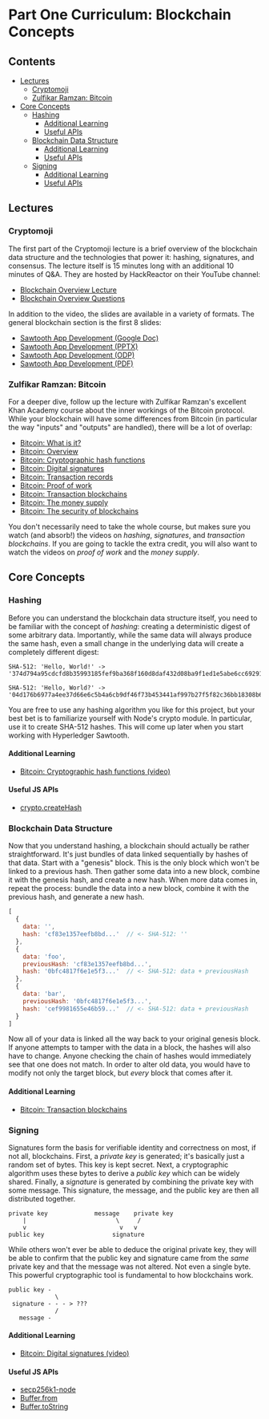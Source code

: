 # Part One Curriculum: Blockchain Concepts

## Contents
- [Lectures](#lectures)
    * [Cryptomoji](#cryptomoji)
    * [Zulfikar Ramzan: Bitcoin](#zulfikar-ramzan-bitcoin)
- [Core Concepts](#core-concepts)
    * [Hashing](#hashing)
        - [Additional Learning](#additional-learning)
        - [Useful APIs](#useful-apis)
    * [Blockchain Data Structure](#blockchain-data-structure)
        - [Additional Learning](#additional-learning1)
        - [Useful APIs](#useful-apis1)
    * [Signing](#signing)
        - [Additional Learning](#additional-learning2)
        - [Useful APIs](#useful-apis2)


## Lectures

### Cryptomoji

The first part of the Cryptomoji lecture is a brief overview of the blockchain
data structure and the technologies that power it: hashing, signatures, and
consensus. The lecture itself is 15 minutes long with an additional 10 minutes
of Q&A. They are hosted by HackReactor on their YouTube channel:

- [Blockchain Overview Lecture](https://youtu.be/YWa1lmFgsOA)
- [Blockchain Overview Questions](https://youtu.be/npGK4i6g41I)

In addition to the video, the slides are available in a variety of formats. The
general blockchain section is the first 8 slides:

- [Sawtooth App Development (Google Doc)](https://docs.google.com/presentation/d/1vRGIli6bgXP0FwdfZG7KrEIGS6apANnSCBk3Sg-5btc/edit?usp=sharing)
- [Sawtooth App Development (PPTX)](../../teaching/slides/sawtooth_app_development.pptx)
- [Sawtooth App Development (ODP)](../../teaching/slides/sawtooth_app_development.odp)
- [Sawtooth App Development (PDF)](../../teaching/slides/sawtooth_app_development.pdf)

### Zulfikar Ramzan: Bitcoin

For a deeper dive, follow up the lecture with Zulfikar Ramzan's excellent Khan
Academy course about the inner workings of the Bitcoin protocol. While your
blockchain will have some differences from Bitcoin (in particular the way
"inputs" and "outputs" are handled), there will be a lot of overlap:
- [Bitcoin: What is it?](https://www.khanacademy.org/economics-finance-domain/core-finance/money-and-banking/bitcoin/v/bitcoin-what-is-it)
- [Bitcoin: Overview](https://www.khanacademy.org/economics-finance-domain/core-finance/money-and-banking/bitcoin/v/bitcoin-overview)
- [Bitcoin: Cryptographic hash functions](https://www.khanacademy.org/economics-finance-domain/core-finance/money-and-banking/bitcoin/v/bitcoin-cryptographic-hash-function)
- [Bitcoin: Digital signatures](https://www.khanacademy.org/economics-finance-domain/core-finance/money-and-banking/bitcoin/v/bitcoin-digital-signatures)
- [Bitcoin: Transaction records](https://www.khanacademy.org/economics-finance-domain/core-finance/money-and-banking/bitcoin/v/bitcoin-transaction-records)
- [Bitcoin: Proof of work](https://www.khanacademy.org/economics-finance-domain/core-finance/money-and-banking/bitcoin/v/bitcoin-proof-of-work)
- [Bitcoin: Transaction blockchains](https://www.khanacademy.org/economics-finance-domain/core-finance/money-and-banking/bitcoin/v/bitcoin-transaction-block-chains)
- [Bitcoin: The money supply](https://www.khanacademy.org/economics-finance-domain/core-finance/money-and-banking/bitcoin/v/bitcoin-the-money-supply)
- [Bitcoin: The security of blockchains](https://www.khanacademy.org/economics-finance-domain/core-finance/money-and-banking/bitcoin/v/bitcoin-security-of-transaction-block-chains)

You don't necessarily need to take the whole course, but makes sure you watch
(and absorb!) the videos on _hashing_, _signatures_, and _transaction
blockchains_. If you are going to tackle the extra credit, you will also want
to watch the videos on _proof of work_ and the _money supply_.


## Core Concepts

### Hashing

Before you can understand the blockchain data structure itself, you need to be
familiar with the concept of _hashing_: creating a deterministic digest of some
arbitrary data. Importantly, while the same data will always produce the same
hash, even a small change in the underlying data will create a completely
different digest:

```
SHA-512: 'Hello, World!' -> '374d794a95cdcfd8b35993185fef9ba368f160d8daf432d08ba9f1ed1e5abe6cc69291e0fa2fe0006a52570ef18c19def4e617c33ce52ef0a6e5fbe318cb0387'

SHA-512: 'Hello, World?' -> '04d176b6977a4ee37d66e6c5b4a6cb9df46f73b453441af997b27f5f82c36bb18308b6ff5d29e4189fa41553e7ae7246db0482c9b78e42cbedc727f2ad639d9f'
```

You are free to use any hashing algorithm you like for this project, but your
best bet is to familiarize yourself with Node's crypto module. In
particular, use it to create SHA-512 hashes. This will come up later when you
start working with Hyperledger Sawtooth.

#### Additional Learning

 - [Bitcoin: Cryptographic hash functions (video)](https://www.khanacademy.org/economics-finance-domain/core-finance/money-and-banking/bitcoin/v/bitcoin-cryptographic-hash-function)

#### Useful JS APIs

 - [crypto.createHash](https://nodejs.org/api/crypto.html#crypto_crypto_createhash_algorithm_options)


### Blockchain Data Structure

Now that you understand hashing, a blockchain should actually be rather
straightforward. It's just bundles of data linked sequentially by hashes of
that data. Start with a "genesis" block. This is the only block which won't be
linked to a previous hash. Then gather some data into a new block, combine it
with the genesis hash, and create a new hash. When more data comes in,
repeat the process: bundle the data into a new block, combine it with the
previous hash, and generate a new hash.

```javascript
[
  {
    data: '',
    hash: 'cf83e1357eefb8bd...'  // <- SHA-512: ''
  },
  {
    data: 'foo',
    previousHash: 'cf83e1357eefb8bd...',
    hash: '0bfc4817f6e1e5f3...'  // <- SHA-512: data + previousHash
  },
  {
    data: 'bar',
    previousHash: '0bfc4817f6e1e5f3...',
    hash: 'cef9981655e46b59...'  // <- SHA-512: data + previousHash
  }
]
```

Now all of your data is linked all the way back to your original genesis block.
If anyone attempts to tamper with the data in a block, the hashes will also
have to change. Anyone checking the chain of hashes would immediately see that
one does not match. In order to alter old data, you would have to modify not
only the target block, but _every_ block that comes after it.

#### Additional Learning

 - [Bitcoin: Transaction blockchains](https://www.khanacademy.org/economics-finance-domain/core-finance/money-and-banking/bitcoin/v/bitcoin-transaction-block-chains)


### Signing

Signatures form the basis for verifiable identity and correctness on most, if
not all, blockchains. First, a _private key_ is generated; it's basically just
a random set of bytes. This key is kept secret. Next, a cryptographic algorithm
uses these bytes to derive a _public key_ which can be widely shared. Finally,
a _signature_ is generated by combining the private key with some message. This
signature, the message, and the public key are then all distributed together.

```
private key             message    private key
    |                         \     /
    v                          v   v
public key                   signature
```

While others won't ever be able to deduce the original private key, they will be
able to confirm that the public key and signature came from the _same_ private
key and that the message was not altered. Not even a single byte. This
powerful cryptographic tool is fundamental to how blockchains work.

```
public key -
             \
 signature - - - > ???
             /
   message -
```

#### Additional Learning

- [Bitcoin: Digital signatures (video)](https://www.khanacademy.org/economics-finance-domain/core-finance/money-and-banking/bitcoin/v/bitcoin-digital-signatures)

#### Useful JS APIs

- [secp256k1-node](https://github.com/cryptocoinjs/secp256k1-node#usage)
- [Buffer.from](https://nodejs.org/api/buffer.html#buffer_class_method_buffer_from_string_encoding)
- [Buffer.toString](https://nodejs.org/api/buffer.html#buffer_buf_tostring_encoding_start_end)
